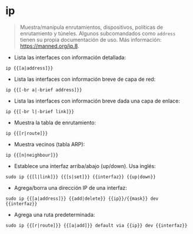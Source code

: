 # ip

> Muestra/manipula enrutamientos, dispositivos, políticas de enrutamiento y túneles.
> Algunos subcomandados como `address` tienen su propia documentación de uso.
> Más información: <https://manned.org/ip.8>.

- Lista las interfaces con información detallada:

`ip {{[a|address]}}`

- Lista las interfaces con información breve de capa de red:

`ip {{[-br a|-brief address]}}`

- Lista las interfaces con información breve dada una capa de enlace:

`ip {{[-br l|-brief link]}}`

- Muestra la tabla de enrutamiento:

`ip {{[r|route]}}`

- Muestra vecinos (tabla ARP):

`ip {{[n|neighbour]}}`

- Establece una interfaz arriba/abajo (up/down). Usa inglés:

`sudo ip {{[l|link]}} {{[s|set]}} {{interfaz}} {{up|down}}`

- Agrega/borra una dirección IP de una interfaz:

`sudo ip {{[a|address]}} {{add|delete}} {{ip}}/{{mask}} dev {{interfaz}}`

- Agrega una ruta predeterminada:

`sudo ip {{[r|route]}} {{[a|add]}} default via {{ip}} dev {{interfaz}}`
